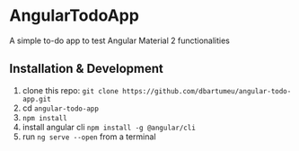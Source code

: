 # AngularTodoApp

A simple to-do app to test Angular Material 2 functionalities

## Installation & Development

1. clone this repo: `git clone https://github.com/dbartumeu/angular-todo-app.git`
2. cd `angular-todo-app`
3. `npm install`
4. install angular cli `npm install -g @angular/cli`
5. run `ng serve --open` from a terminal

